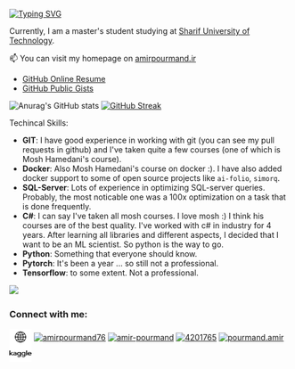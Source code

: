 [![Typing SVG](https://readme-typing-svg.herokuapp.com?color=%2336BCF7&lines=Hi%2C+I+am+Amir+Pourmand)](https://git.io/typing-svg)
<!-- https://readme-typing-svg.herokuapp.com/demo/ -->

Currently, I am a master's student studying at [Sharif University of Technology](http://www.sharif.edu/). 

📫 You can visit my homepage on [amirpourmand.ir](https://amirpourmand.ir/)

- [GitHub Online Resume](https://resume.github.io/?pourmand1376)
- [GitHub Public Gists](https://gist.github.com/pourmand1376)

![Anurag's GitHub stats](https://github-readme-stats.vercel.app/api?username=pourmand1376&show_icons=true&theme=default&bg_color=00000000)
[![GitHub Streak](https://github-readme-streak-stats.herokuapp.com?user=pourmand1376&color=00000000)](https://git.io/streak-stats)


Techincal Skills:

- **GIT**: I have good experience in working with git (you can see my pull requests in github) and I've taken quite a few courses (one of which is Mosh Hamedani's course). 
- **Docker**: Also Mosh Hamedani's course on docker :). I have also added docker support to some of open source projects like `ai-folio`, `simorq`.
- **SQL-Server**: Lots of experience in optimizing SQL-server queries. Probably, the most noticable one was a 100x optimization on a task that is done frequently. 
- **C#**: I can say I've taken all mosh courses. I love mosh :) I think his courses are of the best quality. I've worked with c# in industry for 4 years. After learning all libraries and different aspects, I decided that I want to be an ML scientist. So python is the way to go. 
- **Python**: Something that everyone should know. 
- **Pytorch**: It's been a year ... so still not a professional. 
- **Tensorflow**: to some extent. Not a professional. 

![](https://visitor-badge.glitch.me/badge?page_id=pourmand1376.pourmand1376)

<h3 align="left">Connect with me:</h3>
<p align="left">
 
  <a href="https://amirpourmand.ir" target="blank"><img align="center" src="https://raw.githubusercontent.com/pourmand1376/pourmand1376/main/icons/web.svg" alt="amirpourmand76" height="30" width="40" /></a>
<a href="https://twitter.com/amirpourmand76" target="blank"><img align="center" src="https://raw.githubusercontent.com/rahuldkjain/github-profile-readme-generator/master/src/images/icons/Social/twitter.svg" alt="amirpourmand76" height="30" width="40" /></a>
<a href="https://linkedin.com/in/amir-pourmand" target="blank"><img align="center" src="https://raw.githubusercontent.com/rahuldkjain/github-profile-readme-generator/master/src/images/icons/Social/linked-in-alt.svg" alt="amir-pourmand" height="30" width="40" /></a>
<a href="https://stackoverflow.com/users/4201765" target="blank"><img align="center" src="https://raw.githubusercontent.com/rahuldkjain/github-profile-readme-generator/master/src/images/icons/Social/stack-overflow.svg" alt="4201765" height="30" width="40" /></a>
<a href="https://instagram.com/pourmand.amir" target="blank"><img align="center" src="https://raw.githubusercontent.com/rahuldkjain/github-profile-readme-generator/master/src/images/icons/Social/instagram.svg" alt="pourmand.amir" height="30" width="40" /></a>
<a href="https://www.kaggle.com/amirpourmand" target="blank"><img align="center" src="https://raw.githubusercontent.com/pourmand1376/pourmand1376/main/icons/kaggle.svg" alt="amirpourmand" height="30" width="40" /></a>

  

  </p>
